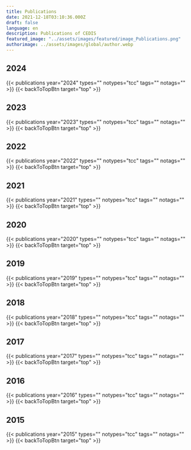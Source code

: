 ```yaml
---
title: Publications
date: 2021-12-18T03:10:36.000Z
draft: false
language: en
description: Publications of CEDIS
featured_image: "../assets/images/featured/image_Publications.png"
authorimage: ../assets/images/global/author.webp
---
```

<div id="top"></div>

## 2024
{{< publications year="2024" types="" notypes="tcc" tags="" notags=""  >}}
{{< backToTopBtn target="top" >}}

## 2023
{{< publications year="2023" types="" notypes="tcc" tags="" notags=""  >}}
{{< backToTopBtn target="top" >}}

## 2022
{{< publications year="2022" types="" notypes="tcc" tags="" notags="" >}}
{{< backToTopBtn target="top" >}}

## 2021
{{< publications year="2021" types="" notypes="tcc" tags="" notags="" >}}
{{< backToTopBtn target="top" >}}

## 2020
{{< publications year="2020" types="" notypes="tcc" tags="" notags="" >}}
{{< backToTopBtn target="top" >}}

## 2019
{{< publications year="2019" types="" notypes="tcc" tags="" notags="" >}}
{{< backToTopBtn target="top" >}}

## 2018
{{< publications year="2018" types="" notypes="tcc" tags="" notags="" >}}
{{< backToTopBtn target="top" >}}

## 2017
{{< publications year="2017" types="" notypes="tcc" tags="" notags="" >}}
{{< backToTopBtn target="top" >}}

## 2016
{{< publications year="2016" types="" notypes="tcc" tags="" notags="" >}}
{{< backToTopBtn target="top" >}}

## 2015
{{< publications year="2015" types="" notypes="tcc" tags="" notags="" >}}
{{< backToTopBtn target="top" >}}
